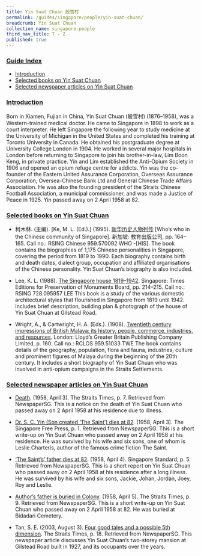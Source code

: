```yaml
---
title: Yin Suat Chuan 殷雪村
permalink: /guides/singapore/people/yin-suat-chuan/
breadcrumb: Yin Suat Chuan
collection_name: singapore-people
third_nav_title: T - Z
published: true
---
```


### <u>Guide Index</u>

* [Introduction](#introduction)
* [Selected books on Yin Suat Chuan](#selected-books-on-yin-suat-chuan)
* [Selected newspaper articles on Yin Suat Chuan](#selected-newspaper-articles-on-yin-suat-chuan)

### <u>Introduction</u>

Born in Xiamen, Fujian in China, Yin Suat Chuan (殷雪村) (1876–1958), was a Western-trained medical doctor. He came to Singapore in 1898 to work as a court interpreter. He left Singapore the following year to study medicine at the University of Michigan in the United States and completed his training at Toronto University in Canada. He obtained his postgraduate degree at University College London in 1904. He worked in several major hospitals in London before returning to Singapore to join his brother-in-law, Lim Boon Keng, in private practice. Yin and Lim established the Anti-Opium Society in 1906 and opened an opium refuge centre for addicts. Yin was the co-founder of the Eastern United Assurance Corporation, Overseas Assurance Corporation, Oversea-Chinese Bank Ltd and General Chinese Trade Affairs Association. He was also the founding president of the Straits Chinese Football Association, a municipal commissioner, and was made a Justice of Peace in 1925. Yin passed away on 2 April 1958 at 82.

 


### <u>Selected books on Yin Suat Chuan</u>

* 柯木林. (主编). [Ke, M. L. (Ed.).] (1995). [新华历史人物列传](http://eservice.nlb.gov.sg/item_holding_s.aspx?bid=84500628) [Who’s who in the Chinese community of Singapore]. 新加坡: 教育出版公司, pp. 164–165.
Call no.: RSING Chinese 959.570092 WHO -\[HIS\].
The book contains the biographies of 1,175 Chinese personalities in Singapore, covering the period from 1819 to 1990. Each biography contains birth and death dates, dialect group, occupation and affiliated organisations of the Chinese personality. Yin Suat Chuan’s biography is also included.


* Lee, K. L. (1988). [The Singapore house 1819–1942](http://eservice.nlb.gov.sg/item_holding_s.aspx?bid=5087274). Singapore: Times Editions for Preservation of Monuments Board, pp. 214–215.
Call no.: RSING 728.095957 LEE
This book is a study of the various domestic architectural styles that flourished in Singapore from 1819 until 1942. Includes brief description, building plan & photograph of the house of Yin Suat Chuan at Gilstead Road.


* Wright, A., & Cartwright, H. A. (Eds.). (1908). [Twentieth century impressions of British Malaya: its history, people, commerce, industries, and resources](http://eservice.nlb.gov.sg/item_holding_s.aspx?bid=4125591). London: Lloyd’s Greater Britain Publishing Company Limited, p. 160.
Call no.: RCLOS 959.51033 TWE
The book contains details of the geography, population, flora and fauna, industries, culture and prominent figures of Malaya during the beginning of the 20th century. It includes a short biography of Yin Suat Chuan who was involved in anti-opium campaigns in the Straits Settlements.


### <u>Selected newspaper articles on Yin Suat Chuan</u>

* [Death](http://eresources.nlb.gov.sg/newspapers/Digitised/Article/straitstimes19580403-1.2.77). (1958, April 3). The Straits Times, p. 7. Retrieved from NewspaperSG.
This is a notice on the death of Yin Suat Chuan who passed away on 2 April 1958 at his residence due to illness.


* [Dr. S. C. Yin (Son created ‘The Saint’) dies at 82](http://eresources.nlb.gov.sg/newspapers/Digitised/Article/freepress19580403-1.2.5). (1958, April 3). The Singapore Free Press, p. 1. Retrieved from NewspaperSG.
This is a short write-up on Yin Suat Chuan who passed away on 2 April 1958 at his residence. He was survived by his wife and six sons, one of whom is Leslie Charteris, author of the famous crime fiction The Saint.


* [‘The Saint’s’ father dies at 82](http://eresources.nlb.gov.sg/newspapers/Digitised/Article/singaporestandard19580404-1.2.625). (1958, April 4). Singapore Standard, p. 5. Retrieved from NewspaperSG.
This is a short report on Yin Suat Chuan who passed away on 2 April 1958 at his residence after a long illness. He was survived by his wife and six sons, Jackie, Johan, Jordan, Joey, Roy and Leslie.


* [Author’s father is buried in Colony](http://eresources.nlb.gov.sg/newspapers/Digitised/Article/straitstimes19580405-1.2.113). (1958, April 5). The Straits Times, p. 9. Retrieved from NewspaperSG.
This is a short write-up on Yin Suat Chuan who passed away on 2 April 1958 at 82. He was buried at Bidadari Cemetery.


* Tan, S. E. (2003, August 3). [Four good tales and a possible 5th dimension](http://eresources.nlb.gov.sg/newspapers/Digitised/Article/straitstimes20030803-1.2.70.16). The Straits Times, p. 18. Retrieved from NewspaperSG.
This newspaper article discusses Yin Suat Chuan’s two-storey mansion at Gilstead Road built in 1927, and its occupants over the years.